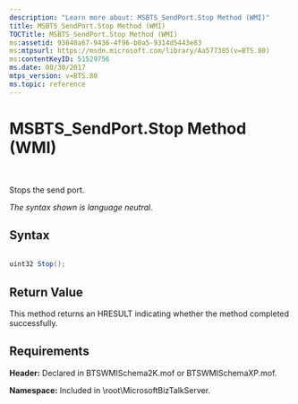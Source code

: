 ```yaml
---
description: "Learn more about: MSBTS_SendPort.Stop Method (WMI)"
title: MSBTS_SendPort.Stop Method (WMI)
TOCTitle: MSBTS_SendPort.Stop Method (WMI)
ms:assetid: 93640a67-9436-4f96-b0a5-9314d5443e83
ms:mtpsurl: https://msdn.microsoft.com/library/Aa577385(v=BTS.80)
ms:contentKeyID: 51529756
ms.date: 08/30/2017
mtps_version: v=BTS.80
ms.topic: reference
---
```


# MSBTS\_SendPort.Stop Method (WMI)

 

Stops the send port.

*The syntax shown is language neutral.*

## Syntax

```C#
  
uint32 Stop();  
```

## Return Value

This method returns an HRESULT indicating whether the method completed successfully.

## Requirements

**Header:** Declared in BTSWMISchema2K.mof or BTSWMISchemaXP.mof.

**Namespace:** Included in \\root\\MicrosoftBizTalkServer.

